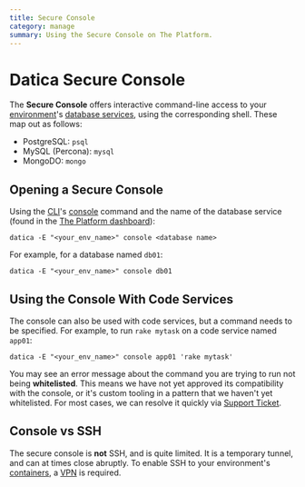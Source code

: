 ```yaml
---
title: Secure Console
category: manage
summary: Using the Secure Console on The Platform.
---
```


# Datica Secure Console
The **Secure Console** offers interactive command-line access to your [environment](/compliant-cloud/articles/concepts/environments)'s [database services](/compliant-cloud/articles/concepts/services#database-services), using the corresponding shell. These map out as follows:

* PostgreSQL: `psql`
* MySQL (Percona): `mysql`
* MongoDO: `mongo`

## Opening a Secure Console
Using the [CLI](/compliant-cloud/articles/cli-stratum)'s [console](/compliant-cloud/cli-reference#console) command and the name of the database service (found in the [The Platform dashboard](https://product.datica.com/compliant-cloud)):

```
datica -E "<your_env_name>" console <database name>
```

For example, for a database named `db01`:

```
datica -E "<your_env_name>" console db01
```

## Using the Console With Code Services
The console can also be used with code services, but a command needs to be specified. For example, to run `rake mytask` on a code service named `app01`:

```
datica -E "<your_env_name>" console app01 'rake mytask'
```

You may see an error message about the command you are trying to run not being **whitelisted**. This means we have not yet approved its compatibility with the console, or it's custom tooling in a pattern that we haven't yet whitelisted. For most cases, we can resolve it quickly via [Support Ticket](/compliant-cloud/articles/contact).

## Console vs SSH
The secure console is **not** SSH, and is quite limited. It is a temporary tunnel, and can at times close abruptly. To enable SSH to your environment's [containers](/compliant-cloud/articles/concepts/containers), a [VPN](/compliant-cloud/articles/vpn-stratum) is required.